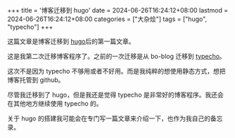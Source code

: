 +++
title = '博客迁移到 hugo'
date = 2024-06-26T16:24:12+08:00
lastmod = 2024-06-26T16:24:12+08:00
categories = ["大杂烩"]
tags = ["hugo", "typecho"]
+++



这篇文章是博客迁移到 [hugo][1]后的第一篇文章。


这是我第二次迁移博客程序了。之前的一次迁移是从 bo-blog 迁移到 [typecho][2]。

这次不是因为 typecho 不够用或者不好用。而是我纯粹的想使用静态方式，想把博客托管到 github。

尽管我迁移到了 hugo，但是我还是觉得 typecho 是非常好的博客程序。我还会在其他地方继续使用 typecho 的。

关于 hugo 的搭建我可能会在专门写一篇文章来介绍一下，也作为我自己的备忘录。


[1]: https://gohugo.io/
[2]: https://www.typecho.org/

